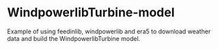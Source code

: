 # WindpowerlibTurbine-model
Example of using feedinlib, windpowerlib and era5 to download weather data and build the WindpowerlibTurbine model.
